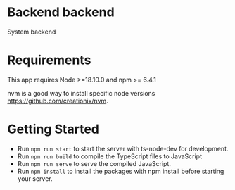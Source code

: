 # Backend backend

System backend

# Requirements

This app requires Node >=18.10.0 and npm >= 6.4.1

nvm is a good way to install specific node versions https://github.com/creationix/nvm.

# Getting Started

- Run `npm run start` to start the server with ts-node-dev for development.
- Run `npm run build` to compile the TypeScript files to JavaScript
- Run `npm run serve` to serve the compiled JavaScript.
- Run `npm install` to install the packages with npm install before starting your server.
